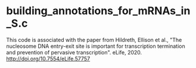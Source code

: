 # building_annotations_for_mRNAs_in_S.c
This code is associated with the paper from Hildreth, Ellison et al., "The nucleosome DNA entry-exit site is important for transcription termination and prevention of pervasive transcription". eLife, 2020. http://doi.org/10.7554/eLife.57757
